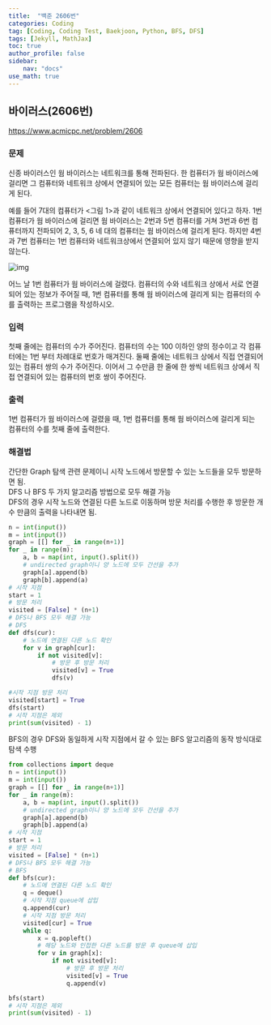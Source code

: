 ```yaml
---
title:  "백준 2606번"
categories: Coding
tag: [Coding, Coding Test, Baekjoon, Python, BFS, DFS]
tags: [Jekyll, MathJax]
toc: true
author_profile: false
sidebar:
    nav: "docs"
use_math: true
---
```


## 바이러스(2606번)

<https://www.acmicpc.net/problem/2606>

### 문제

신종 바이러스인 웜 바이러스는 네트워크를 통해 전파된다. 한 컴퓨터가 웜 바이러스에 걸리면 그 컴퓨터와 네트워크 상에서 연결되어 있는 모든 컴퓨터는 웜 바이러스에 걸리게 된다.

예를 들어 7대의 컴퓨터가 <그림 1>과 같이 네트워크 상에서 연결되어 있다고 하자. 1번 컴퓨터가 웜 바이러스에 걸리면 웜 바이러스는 2번과 5번 컴퓨터를 거쳐 3번과 6번 컴퓨터까지 전파되어 2, 3, 5, 6 네 대의 컴퓨터는 웜 바이러스에 걸리게 된다. 하지만 4번과 7번 컴퓨터는 1번 컴퓨터와 네트워크상에서 연결되어 있지 않기 때문에 영향을 받지 않는다.

![img](https://www.acmicpc.net/upload/images/zmMEZZ8ioN6rhCdHmcIT4a7.png)

어느 날 1번 컴퓨터가 웜 바이러스에 걸렸다. 컴퓨터의 수와 네트워크 상에서 서로 연결되어 있는 정보가 주어질 때, 1번 컴퓨터를 통해 웜 바이러스에 걸리게 되는 컴퓨터의 수를 출력하는 프로그램을 작성하시오.

### 입력

첫째 줄에는 컴퓨터의 수가 주어진다. 컴퓨터의 수는 100 이하인 양의 정수이고 각 컴퓨터에는 1번 부터 차례대로 번호가 매겨진다. 둘째 줄에는 네트워크 상에서 직접 연결되어 있는 컴퓨터 쌍의 수가 주어진다. 이어서 그 수만큼 한 줄에 한 쌍씩 네트워크 상에서 직접 연결되어 있는 컴퓨터의 번호 쌍이 주어진다.

### 출력

1번 컴퓨터가 웜 바이러스에 걸렸을 때, 1번 컴퓨터를 통해 웜 바이러스에 걸리게 되는 컴퓨터의 수를 첫째 줄에 출력한다.



### 해결법

간단한 Graph 탐색 관련 문제이니 시작 노드에서 방문할 수 있는 노드들을 모두 방문하면 됨.   
DFS 나 BFS 두 가지 알고리즘 방법으로 모두 해결 가능   
DFS의 경우 시작 노드와 연결된 다른 노드로 이동하며 방문 처리를 수행한 후 방문한 개수 만큼의 출력을 나타내면 됨.   

```py
n = int(input())
m = int(input())
graph = [[] for _ in range(n+1)]
for _ in range(m):
    a, b = map(int, input().split())
    # undirected graph이니 양 노드에 모두 간선을 추가
    graph[a].append(b)
    graph[b].append(a)
# 시작 지점
start = 1
# 방문 처리
visited = [False] * (n+1)
# DFS나 BFS 모두 해결 가능
# DFS
def dfs(cur):
    # 노드에 연결된 다른 노드 확인
    for v in graph[cur]:
        if not visited[v]:
            # 방문 후 방문 처리
            visited[v] = True
            dfs(v)

#시작 지점 방문 처리
visited[start] = True
dfs(start)
# 시작 지점은 제외
print(sum(visited) - 1)
```

BFS의 경우 DFS와 동일하게 시작 지점에서 갈 수 있는 BFS 알고리즘의 동작 방식대로 탐색 수행    
```python
from collections import deque
n = int(input())
m = int(input())
graph = [[] for _ in range(n+1)]
for _ in range(m):
    a, b = map(int, input().split())
    # undirected graph이니 양 노드에 모두 간선을 추가
    graph[a].append(b)
    graph[b].append(a)
# 시작 지점
start = 1
# 방문 처리
visited = [False] * (n+1)
# DFS나 BFS 모두 해결 가능
# BFS
def bfs(cur):
    # 노드에 연결된 다른 노드 확인
    q = deque()
    # 시작 지점 queue에 삽입
    q.append(cur)
    # 시작 지점 방문 처리
    visited[cur] = True
    while q:
        x = q.popleft()
        # 해당 노드와 인접한 다른 노드를 방문 후 queue에 삽입
        for v in graph[x]:
            if not visited[v]:
                # 방문 후 방문 처리
                visited[v] = True
                q.append(v)

bfs(start)
# 시작 지점은 제외
print(sum(visited) - 1)
```


